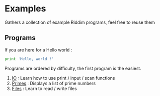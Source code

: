 # Examples
Gathers a collection of example Riddim programs, feel free
to reuse them

## Programs
If you are here for a Hello world :
```python
print 'Hello, world !'
```

Programs are ordered by difficulty, the first program is
the easiest.

1. [IO](io.rid) : Learn how to use print / input / scan functions
1. [Primes](primes.rid) : Displays a list of prime numbers
1. [Files](files.rid) : Learn to read / write files
